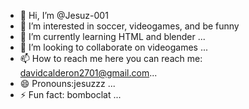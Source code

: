 - 👋 Hi, I’m @Jesuz-001
- 👀 I’m interested in soccer, videogames, and be funny
- 🌱 I’m currently learning HTML and blender ...
- 💞️ I’m looking to collaborate on videogames ...
- 📫 How to reach me here you can reach me: davidcalderon2701@gmail.com...
- 😄 Pronouns:jesuzzz ...
- ⚡ Fun fact: bomboclat ...

<!---
Jesuz-001/Jesuz-001 is a ✨ special ✨ repository because its `README.md` (this file) appears on your GitHub profile.
You can click the Preview link to take a look at your changes.
--->
